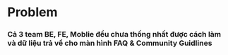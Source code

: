 # Problem 
### Cả 3 team BE, FE, Moblie đều chưa thống nhất được cách làm và dữ liệu trả về cho màn hình FAQ & Community Guidlines
